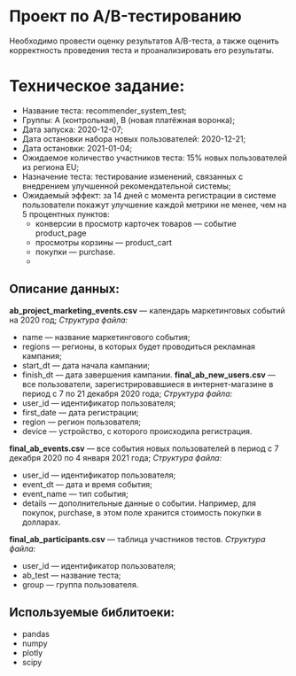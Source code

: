 # Проект по А/B-тестированию
Необходимо провести оценку результатов A/B-теста, а также оценить корректность проведения теста и проанализировать его результаты.

# Техническое задание:
- Название теста: recommender_system_test;
- Группы: А (контрольная), B (новая платёжная воронка);
- Дата запуска: 2020-12-07;
- Дата остановки набора новых пользователей: 2020-12-21;
- Дата остановки: 2021-01-04;
- Ожидаемое количество участников теста: 15% новых пользователей из региона EU;
- Назначение теста: тестирование изменений, связанных с внедрением улучшенной рекомендательной системы;
- Ожидаемый эффект: за 14 дней с момента регистрации в системе пользователи покажут улучшение каждой метрики не менее, чем на 5 процентных пунктов:
  -  конверсии в просмотр карточек товаров — событие product_page
  - просмотры корзины — product_cart
  - покупки — purchase.
  - 
## Описание данных:

**ab_project_marketing_events.csv** — календарь маркетинговых событий на 2020 год;
*Структура файла:*
- name — название маркетингового события;
- regions — регионы, в которых будет проводиться рекламная кампания;
- start_dt — дата начала кампании;
- finish_dt — дата завершения кампании.
**final_ab_new_users.csv** — все пользователи, зарегистрировавшиеся в интернет-магазине в период с 7 по 21 декабря 2020 года;
*Структура файла:*
- user_id — идентификатор пользователя;
- first_date — дата регистрации;
- region — регион пользователя;
- device — устройство, с которого происходила регистрация.

 **final_ab_events.csv** — все события новых пользователей в период с 7 декабря 2020 по 4 января 2021 года;
*Структура файла:*
- user_id — идентификатор пользователя;
- event_dt — дата и время события;
- event_name — тип события;
- details — дополнительные данные о событии. Например, для покупок, purchase, в этом поле хранится стоимость покупки в долларах.

**final_ab_participants.csv** — таблица участников тестов.
*Структура файла:*
- user_id — идентификатор пользователя;
- ab_test — название теста;
- group — группа пользователя.
  
## Используемые библитоеки:
- pandas
- numpy
- plotly
- scipy

